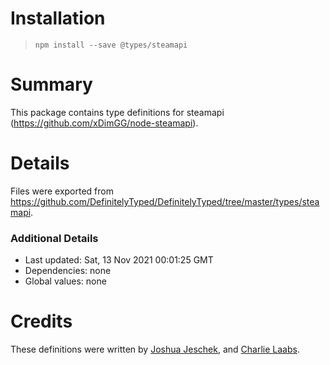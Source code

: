 # Installation
> `npm install --save @types/steamapi`

# Summary
This package contains type definitions for steamapi (https://github.com/xDimGG/node-steamapi).

# Details
Files were exported from https://github.com/DefinitelyTyped/DefinitelyTyped/tree/master/types/steamapi.

### Additional Details
 * Last updated: Sat, 13 Nov 2021 00:01:25 GMT
 * Dependencies: none
 * Global values: none

# Credits
These definitions were written by [Joshua Jeschek](https://github.com/joshuajeschek), and [Charlie Laabs](https://github.com/claabs).
